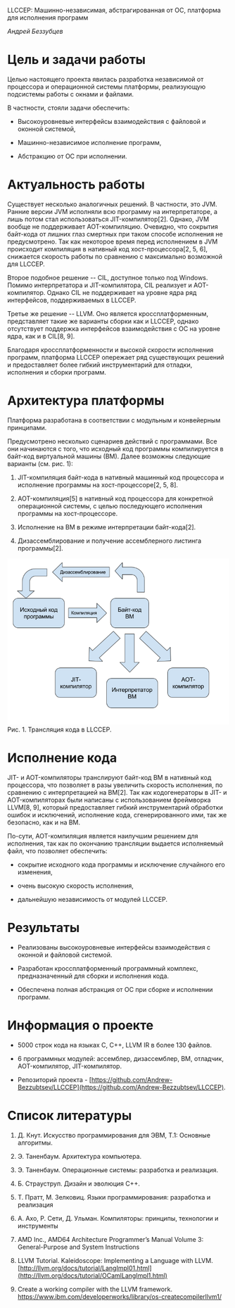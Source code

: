 LLCCEP: Машинно-независимая, абстрагированная от ОС, платформа для исполнения программ

*Андрей Беззубцев*

# Цель и задачи работы

Целью настоящего проекта явилась разработка независимой от процессора и операционной системы платформы, реализующую подсистемы работы с окнами и файлами.

В частности, стояли задачи обеспечить:

* Высокоуровневые интерфейсы взаимодействия с файловой и оконной системой,

* Машинно-независимое исполнение программ,

* Абстракцию от ОС при исполнении.

# Актуальность работы

Существует несколько аналогичных решений. В частности, это JVM. Ранние версии JVM исполняли всю программу на интерпретаторе, а лишь потом стал использоваться JIT-компилятор[2]. Однако, JVM вообще не поддерживает AOT-компиляцию. Очевидно, что сокрытия байт-кода от лишних глаз смертных при таком способе исполнения не предусмотрено. Так как некоторое время перед исполнением в JVM происходит компиляция в нативный код хост-процессора[2, 5, 6], снижается скорость работы по сравнению с максимально возможной для LLCCEP.

Второе подобное решение -- CIL, доступное только под Windows. Помимо интерпретатора и JIT-компилятора, CIL реализует и AOT-компилятор. Однако CIL не поддерживает на уровне ядра ряд интерфейсов, поддерживаемых в LLCCEP.

Третье же решение -- LLVM. Оно является кроссплатформенным, представляет такие же варианты сборки как и LLCCEP, однако отсутствует поддержка интерфейсов взаимодействия с ОС на уровне ядра, как и в CIL[8, 9].

Благодаря кроссплатформенности и высокой скорости исполнения программ, платформа LLCCEP опережает ряд существующих решений и предоставляет более гибкий инструментарий для отладки, исполнения и сборки программ.

# Архитектура платформы

Платформа разработана в соответствии с модульным и конвейерным принципами.

Предусмотрено несколько сценариев действий с программами. Все они начинаются с того, что исходный код программы компилируется в байт-код виртуальной машины (ВМ). Далее возможны следующие варианты (см. рис. 1):

1. JIT-компиляция байт-кода в нативный машинный код процессора и исполнение программы на хост-процессоре[2, 5, 8].

2. AOT-компиляция[5] в нативный код процессора для конкретной операционной системы, с целью последующего исполнения программы на хост-процессоре.

3. Исполнение на ВМ в режиме интерпретации байт-кода[2].

4. Дизассемблирование и получение ассемблерного листинга программы[2].

![Рис. 1. Трансляция кода в LLCCEP.](/junk/codeTranslation.png)</br>
Рис. 1. Трансляция кода в LLCCEP.


# Исполнение кода

JIT- и AOT-компиляторы транслируют байт-код ВМ в нативный код процессора, что позволяет в разы увеличить скорость исполнения, по сравнению с интерпретацией на ВМ[2]. Так как кодогенераторы в JIT- и AOT-компиляторах были написаны с использованием фреймворка LLVM[8, 9], который предоставляет гибкий инструментарий обработки ошибок и исключений, исполнение кода, сгенерированного ими, так же безопасно, как и на ВМ.

По-сути, AOT-компиляция является наилучшим решением для исполнения, так как по окончанию трансляции выдается исполняемый файл, что позволяет обеспечить:

* сокрытие исходного кода программы и исключение случайного его изменения,

* очень высокую скорость исполнения,

* дальнейшую независимость от модулей LLCCEP.

# Результаты

* Реализованы высокоуровневые интерфейсы взаимодействия с оконной и файловой системой.

* Разработан кроссплатформенный программный комплекс, предназначенный для сборки и исполнения кода.

* Обеспечена полная абстракция от ОС при сборке и исполнении программ.

# Информация о проекте

* 5000 строк кода на языках C, C++, LLVM IR в более 130 файлов.

* 6 программных модулей: ассемблер, дизассемблер, ВМ, отладчик, AOT-компилятор, JIT-компилятор.

* Репозиторий проекта - [https://github.com/Andrew-Bezzubtsev/LLCCEP](https://github.com/Andrew-Bezzubtsev/LLCCEP).

# Список литературы

1. Д. Кнут. Искусство программирования для ЭВМ, Т.1: Основные алгоритмы.

2. Э. Таненбаум. Архитектура компьютера.

3. Э. Таненбаум. Операционные системы: разработка и реализация.

4. Б. Страуструп. Дизайн и эволюция C++.

5. Т. Пратт, М. Зелковиц. Языки программирования: разработка и реализация

6. А. Ахо, Р. Сети, Д. Ульман. Компиляторы: принципы, технологии и инструменты

7. AMD Inc., AMD64 Architecture Programmer’s Manual Volume 3: General-Purpose and System Instructions

8. LLVM Tutorial. Kaleidoscope: Implementing a Language with LLVM. [http://llvm.org/docs/tutorial/LangImpl01.html](http://llvm.org/docs/tutorial/OCamlLangImpl1.html)

9. Create a working compiler with the LLVM framework. [https://www](https://www.ibm.com/developerworks/library/os-createcompilerllvm1/)[.ibm.com/developerworks/library/os-createcompilerllvm1/](https://www.ibm.com/developerworks/library/os-createcompilerllvm1/)


